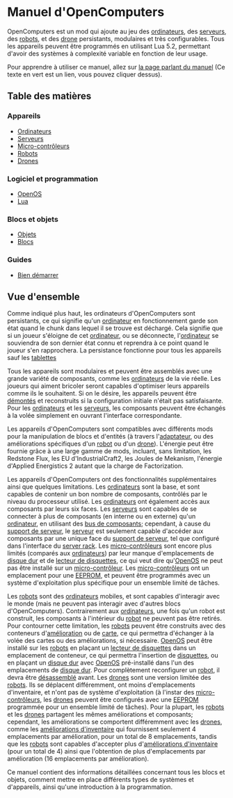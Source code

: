 # Manuel d'OpenComputers

OpenComputers est un mod qui ajoute au jeu des [ordinateurs](general/computer.md), des [serveurs](item/server1.md), des [robots](block/robot.md), et des [drone](item/drone.md) persistants, modulaires et très configurables. Tous les appareils peuvent être programmés en utilisant Lua 5.2, permettant d'avoir des systèmes à complexité variable en fonction de leur usage.

Pour apprendre à utiliser ce manuel, allez sur [la page parlant du manuel](item/manual.md) (Ce texte en vert est un lien, vous pouvez cliquer dessus).

## Table des matières

### Appareils
- [Ordinateurs](general/computer.md)
- [Serveurs](item/server1.md)
- [Micro-contrôleurs](block/microcontroller.md)
- [Robots](block/robot.md)
- [Drones](item/drone.md)

### Logiciel et programmation
- [OpenOS](general/openOS.md)
- [Lua](general/lua.md)

### Blocs et objets
- [Objets](item/index.md)
- [Blocs](block/index.md)

### Guides
- [Bien démarrer](general/quickstart.md)

## Vue d'ensemble

Comme indiqué plus haut, les ordinateurs d'OpenComputers sont persistants, ce qui signifie qu'un [ordinateur](general/computer.md) en fonctionnement garde son état quand le chunk dans lequel il se trouve est déchargé. Cela signifie que si un joueur s'éloigne de cet [ordinateur](general/computer.md), ou se déconnecte, l'[ordinateur](general/computer.md) se souviendra de son dernier état connu et reprendra à ce point quand le joueur s'en rapprochera. La persistance fonctionne pour tous les appareils sauf les [tablettes](item/tablet.md)

Tous les appareils sont modulaires et peuvent être assemblés avec une grande variété de composants, comme les [ordinateurs](general/computer.md) de la vie réelle. Les joueurs qui aiment bricoler seront capables d'optimiser leurs appareils comme ils le souhaitent. Si on le désire, les appareils peuvent être [démontés](block/disassembler.md) et reconstruits si la configuration initiale n'était pas satisfaisante. Pour les [ordinateurs](general/computer.md) et les [serveurs](item/server1.md), les composants peuvent être échangés à la volée simplement en ouvrant l'interface correspondante.

Les appareils d'OpenComputers sont compatibles avec différents mods pour la manipulation de blocs et d'entités (à travers l'[adaptateur](block/adapter.md), ou des améliorations spécifiques d'un [robot](block/robot.md) ou d'un [drone](item/drone.md)). L'énergie peut être fournie grâce à une large gamme de mods, incluant, sans limitation, les Redstone Flux, les EU d'IndustrialCraft2, les Joules de Mekanism, l'énergie d'Applied Energistics 2 autant que la charge de Factorization.

Les appareils d'OpenComputers ont des fonctionnalités supplémentaires ainsi que quelques limitations. Les [ordinateurs](general/computer.md) sont la base, et sont capables de contenir un bon nombre de composants, contrôlés par le niveau du processeur utilisé. Les [ordinateurs](general/computer.md) ont également accès aux composants par leurs six faces. Les [serveurs](item/server1.md) sont capables de se connecter à plus de composants (en interne ou en externe) qu'un [ordinateur](general/computer.md), en utilisant des [bus de composants](item/componentBus1.md); cependant, à cause du [support de serveur](block/serverRack.md), le [serveur](item/server1.md) est seulement capable d'accéder aux composants par une unique face du [support de serveur](block/serverRack.md), tel que configuré dans l'interface du [server rack](block/serverRack.md). Les [micro-contrôleurs](block/microcontroller.md) sont encore plus limités (comparés aux [ordinateurs](general/computer.md)) par leur manque d'emplacements de [disque dur](item/hdd1.md) et de [lecteur de disquettes](block/diskDrive.md), ce qui veut dire qu'[OpenOS](general/openOS.md) ne peut pas être installé sur un [micro-contrôleur](block/microcontroller.md). Les [micro-contrôleurs](block/microcontroller.md) ont un emplacement pour une [EEPROM](item/eeprom.md), et peuvent être programmés avec un système d'exploitation plus spécifique pour un ensemble limité de tâches.

Les [robots](block/robot.md) sont des [ordinateurs](general/computer.md) mobiles, et sont capables d'interagir avec le monde (mais ne peuvent pas interagir avec d'autres blocs d'OpenComputers). Contrairement aux [ordinateurs](general/computer.md), une fois qu'un robot est construit, les composants à l'intérieur du [robot](block/robot.md) ne peuvent pas être retirés. Pour contourner cette limitation, les [robots](block/robot.md) peuvent être construits avec des conteneurs d'[amélioration](item/upgradeContainer1.md) ou de [carte](item/cardContainer1.md), ce qui permettra d'échanger à la volée des cartes ou des améliorations, si nécessaire. [OpenOS](general/openOS.md) peut être installé sur les [robots](block/robot.md) en plaçant un [lecteur de disquettes](block/diskDrive.md) dans un emplacement de conteneur, ce qui permettra l'insertion de [disquettes](item/floppy.md), ou en plaçant un [disque dur](item/hdd1.md) avec [OpenOS](general/openOS.md) pré-installé dans l'un des emplacements de [disque dur](item/hdd1.md). Pour complètement reconfigurer un [robot](block/robot.md), il devra être [désassemblé](block/disassembler.md) avant. Les [drones](item/drone.md) sont une version limitée des [robots](block/robot.md). Ils se déplacent différemment, ont moins d'emplacements d'inventaire, et n'ont pas de système d'exploitation (à l'instar des [micro-contrôleurs](block/microcontroller.md), les [drones](item/drone.md) peuvent être configurés avec une [EEPROM](item/eeprom.md) programmée pour un ensemble limité de tâches). Pour la plupart, les [robots](block/robot.md) et les [drones](item/drone.md) partagent les mêmes améliorations et composants; cependant, les améliorations se comportent différemment avec les [drones](item/drone.md), comme les [améliorations d'inventaire](item/inventoryUpgrade.md) qui fournissent seulement 4 emplacements par amélioration, pour un total de 8 emplacements, tandis que les [robots](block/robot.md) sont capables d'accepter plus d'[améliorations d'inventaire](item/inventoryUpgrade.md) (pour un total de 4) ainsi que l'obtention de plus d'emplacements par amélioration (16 emplacements par amélioration).

Ce manuel contient des informations détaillées concernant tous les blocs et objets, comment mettre en place différents types de systèmes et d'appareils, ainsi qu'une introduction à la programmation.
